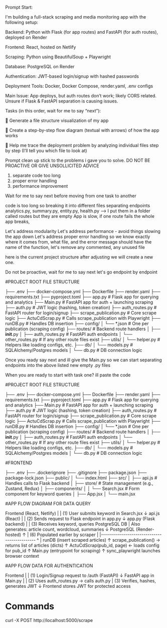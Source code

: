 Prompt Start:

I'm building a full-stack scraping and media monitoring app with the following setup:

Backend: Python with Flask (for app routes) and FastAPI (for auth routes), deployed on Render

Frontend: React, hosted on Netlify

Scraping: Python using BeautifulSoup + Playwright

Database: PostgreSQL on Render

Authentication: JWT-based login/signup with hashed passwords

Deployment Tools: Docker, Docker Compose, render.yaml, .env configs

Main Issue: App deploys, but auth routes don’t work; likely CORS related. Unsure if Flask & FastAPI separation is causing issues.

Tasks (in this order, wait for me to say “next”):

📂 Generate a file structure visualization of my app

🔄 Create a step-by-step flow diagram (textual with arrows) of how the app works

🐞 Help me trace the deployment problem by analyzing individual files step by step (I’ll tell you which file to look at)




Prompt clean up
stick to the problems i gave you to solve. DO NOT BE PROACTIVE OR GIVE UNSOLLICITED ADVICE

1. separate code too long
2. proper error handling
3. performance improvement 

Wait for me to say next before moving from one task to another

code is too long so breaking it into different files separating endpoints analytics.py, summary.py, entity.py, health.py --> I put them in a folder called routes but they are empty
App is slow, if one route fails the whole app breaks,

Let's address modularity
Let's address performance - avoid things slowing the app down
Let's address proper error handling so we know exactly where it comes from, what file, and the error message should have the name of the function, let's remove any commented, any unused file 

here is the current project structure after adjusting we will create a new one.

Do not be proactive, wait for me to say next let's go endpoint by endpoint 

#PROJECT ROOT FILE STRUCTURE

├── .env
├── docker-compose.yml
├── Dockerfile
├── render.yaml
├── requirements.txt
├── pyproject.toml
├── app.py                  # Flask app for querying and analytics
├── Main.py                # FastAPI app for auth + launching scraping
├── auth.py                # JWT logic (hashing, token creation)
├── auth_routes.py         # FastAPI router for login/signup
├── scrape_publication.py  # Core scrape logic
├── ActuCdScrap.py         # Calls scrape_publication with Playwright
├── runDB.py               # Handles DB insertion
├── config/
│   └── *.json             # One per publication (scraping config)
├── routes/                # Backend route handlers
│   ├── __init__.py
│   ├── auth_routes.py     # FastAPI auth endpoints
│   └── other_routes.py    # If any other route files exist
├── utils/
│   └── helper.py          # Helpers like loading configs, etc.
├── db/
│   └── models.py          # SQLAlchemy/Postgres models
│   └── db.py              # DB connection logic

Once you ready say next and ill give the Main.py so we can start separating endpoints into the above listed new empty .py files

When you are ready to start with task one? ill paste the code 


#PROJECT ROOT FILE STRUCTURE

├── .env
├── docker-compose.yml
├── Dockerfile
├── render.yaml
├── requirements.txt
├── pyproject.toml
├── app.py                  # Flask app for querying and analytics
├── Main.py                # FastAPI app for auth + launching scraping
├── auth.py                # JWT logic (hashing, token creation)
├── auth_routes.py         # FastAPI router for login/signup
├── scrape_publication.py  # Core scrape logic
├── ActuCdScrap.py         # Calls scrape_publication with Playwright
├── runDB.py               # Handles DB insertion
├── config/
│   └── *.json             # One per publication (scraping config)
├── routes/                # Backend route handlers
│   ├── __init__.py
│   ├── auth_routes.py     # FastAPI auth endpoints
│   └── other_routes.py    # If any other route files exist
├── utils/
│   └── helper.py          # Helpers like loading configs, etc.
├── db/
│   └── models.py          # SQLAlchemy/Postgres models
│   └── db.py              # DB connection logic


#FRONTEND 

├── .env
├── .dockerignore
├── .gitignore
├── package.json
├── package-lock.json
├── public/
│   └── index.html
├── src/
│   ├── api.js             # Handles calls to Flask backend
│   ├── store/             # State management (e.g., Zustand, Redux)
│   ├── components/
│   │   └── Search.jsx     # Form component for keyword queries
│   ├── App.jsx
│   └── main.jsx

#APP FLOW DIAGRAM FOR DATA QUERY

Frontend (React, Netlify)
    |
    |  (1) User submits keyword in Search.jsx
    ↓
api.js (React)
    |
    |  (2) Sends request to Flask endpoint in app.py
    ↓
app.py (Flask backend)
    |
    |  (3) Receives keyword, queries PostgreSQL DB
    |      Also generates: article count, wordcloud, summaries
    ↓
PostgreSQL (Render-hosted)
    ↑
    |  (6) Populated earlier by scraper
    |
    |---------------------------------------------
                            ^
                            |
                    runDB (insert scraped articles)
                            ↑
     scrape_publication() → returns list of articles (dicts)
                            ↑
        ActuCdScrap(pub_id, page) ← loads config for pub_id
                            ↑
        Main.py (entrypoint for scraping)
                            ↑
        sync_playwright launches browser context

#APP FLOW DATA FOR AUTHENTICATION

Frontend
    |
    |  (1) Login/Signup request to /auth (FastAPI)
    ↓
FastAPI app in Main.py
    |
    |  (2) Uses auth_routes.py → calls auth.py
    |  (3) Verifies, hashes, generates JWT
    ↓
Frontend stores JWT for protected access



# Commands

curl -X POST http://localhost:5000/scrape
